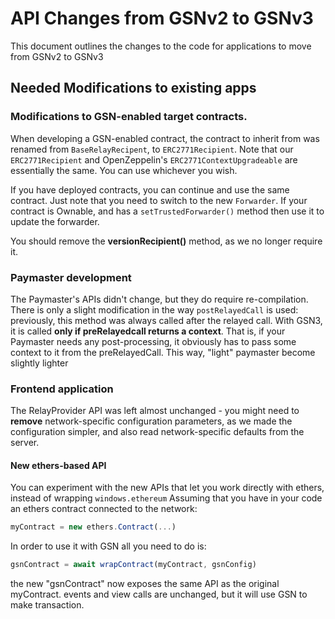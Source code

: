 # API Changes from GSNv2 to GSNv3

This document outlines the changes to the code for applications to move from GSNv2 to GSNv3

## Needed Modifications to existing apps

### Modifications to GSN-enabled target contracts.

When developing a GSN-enabled contract, the contract to inherit from was renamed from `BaseRelayRecipent`, to `ERC2771Recipient`.
Note that our `ERC2771Recipient` and OpenZeppelin's `ERC2771ContextUpgradeable` are essentially the same. You can use whichever you wish.

If you have deployed contracts, you can continue and use the same contract.
Just note that you need to switch to the new `Forwarder`. If your contract is Ownable, and has a `setTrustedForwarder()` method then use it to update the forwarder.

You should remove the **versionRecipient()** method, as we no longer require it.

### Paymaster development

The Paymaster's APIs didn't change, but they do require re-compilation.
There is only a slight modification in the way `postRelayedCall` is used: previously, this method was always called after the relayed call.
With GSN3, it is called **only if preRelayedcall returns a context**.
That is, if your Paymaster needs any post-processing, it obviously has to pass some context to it from the preRelayedCall.
This way, "light" paymaster become slightly lighter

### Frontend application
The RelayProvider API was left almost unchanged - you might need to **remove** network-specific configuration parameters, as we made the configuration simpler, and also read network-specific defaults from the server.

#### New ethers-based API
You can experiment with the new APIs that let you work directly with ethers, instead of wrapping `windows.ethereum`
Assuming that you have in your code an ethers contract connected to the network:
```js
myContract = new ethers.Contract(...)
```
In order to use it with GSN all you need to do is:
```js
gsnContract = await wrapContract(myContract, gsnConfig)
```
the new "gsnContract" now exposes the same API as the original myContract. events and view calls are unchanged,
but it will use GSN to make transaction.

